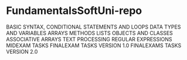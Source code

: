 # FundamentalsSoftUni-repo
 BASIC SYNTAX, CONDITIONAL STATEMENTS AND LOOPS
 DATA TYPES AND VARIABLES
 ARRAYS
 METHODS
 LISTS
 OBJECTS AND CLASSES
 ASSOCIATIVE ARRAYS
 TEXT PROCESSING
 REGULAR EXPRESSIONS
 MIDEXAM TASKS
 FINALEXAM TASKS VERSION 1.0
 FINALEXAMS TASKS VERSION 2.0
